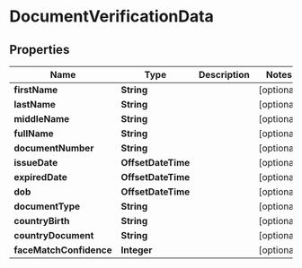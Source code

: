 

# DocumentVerificationData


## Properties

| Name | Type | Description | Notes |
|------------ | ------------- | ------------- | -------------|
|**firstName** | **String** |  |  [optional] |
|**lastName** | **String** |  |  [optional] |
|**middleName** | **String** |  |  [optional] |
|**fullName** | **String** |  |  [optional] |
|**documentNumber** | **String** |  |  [optional] |
|**issueDate** | **OffsetDateTime** |  |  [optional] |
|**expiredDate** | **OffsetDateTime** |  |  [optional] |
|**dob** | **OffsetDateTime** |  |  [optional] |
|**documentType** | **String** |  |  [optional] |
|**countryBirth** | **String** |  |  [optional] |
|**countryDocument** | **String** |  |  [optional] |
|**faceMatchConfidence** | **Integer** |  |  [optional] |



